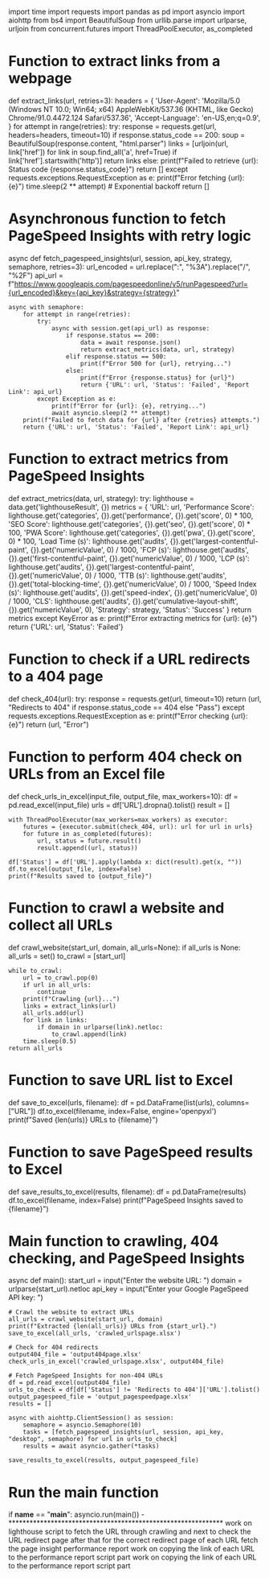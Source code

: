 import time
import requests
import pandas as pd
import asyncio
import aiohttp
from bs4 import BeautifulSoup
from urllib.parse import urlparse, urljoin
from concurrent.futures import ThreadPoolExecutor, as_completed

# Function to extract links from a webpage
def extract_links(url, retries=3):
    headers = {
        'User-Agent': 'Mozilla/5.0 (Windows NT 10.0; Win64; x64) AppleWebKit/537.36 (KHTML, like Gecko) Chrome/91.0.4472.124 Safari/537.36',
        'Accept-Language': 'en-US,en;q=0.9',
    }
    for attempt in range(retries):
        try:
            response = requests.get(url, headers=headers, timeout=10)
            if response.status_code == 200:
                soup = BeautifulSoup(response.content, "html.parser")
                links = [urljoin(url, link['href']) for link in soup.find_all('a', href=True) if link['href'].startswith('http')]
                return links
            else:
                print(f"Failed to retrieve {url}: Status code {response.status_code}")
                return []
        except requests.exceptions.RequestException as e:
            print(f"Error fetching {url}: {e}")
            time.sleep(2 ** attempt)  # Exponential backoff
    return []

# Asynchronous function to fetch PageSpeed Insights with retry logic
async def fetch_pagespeed_insights(url, session, api_key, strategy, semaphore, retries=3):
    url_encoded = url.replace(":", "%3A").replace("/", "%2F")
    api_url = f"https://www.googleapis.com/pagespeedonline/v5/runPagespeed?url={url_encoded}&key={api_key}&strategy={strategy}"

    async with semaphore:
        for attempt in range(retries):
            try:
                async with session.get(api_url) as response:
                    if response.status == 200:
                        data = await response.json()
                        return extract_metrics(data, url, strategy)
                    elif response.status == 500:
                        print(f"Error 500 for {url}, retrying...")
                    else:
                        print(f"Error {response.status} for {url}")
                        return {'URL': url, 'Status': 'Failed', 'Report Link': api_url}
            except Exception as e:
                print(f"Error for {url}: {e}, retrying...")
                await asyncio.sleep(2 ** attempt)
        print(f"Failed to fetch data for {url} after {retries} attempts.")
        return {'URL': url, 'Status': 'Failed', 'Report Link': api_url}

# Function to extract metrics from PageSpeed Insights
def extract_metrics(data, url, strategy):
    try:
        lighthouse = data.get('lighthouseResult', {})
        metrics = {
            'URL': url,
            'Performance Score': lighthouse.get('categories', {}).get('performance', {}).get('score', 0) * 100,
            'SEO Score': lighthouse.get('categories', {}).get('seo', {}).get('score', 0) * 100,
            'PWA Score': lighthouse.get('categories', {}).get('pwa', {}).get('score', 0) * 100,
            'Load Time (s)': lighthouse.get('audits', {}).get('largest-contentful-paint', {}).get('numericValue', 0) / 1000,
            'FCP (s)': lighthouse.get('audits', {}).get('first-contentful-paint', {}).get('numericValue', 0) / 1000,
            'LCP (s)': lighthouse.get('audits', {}).get('largest-contentful-paint', {}).get('numericValue', 0) / 1000,
            'TTB (s)': lighthouse.get('audits', {}).get('total-blocking-time', {}).get('numericValue', 0) / 1000,
            'Speed Index (s)': lighthouse.get('audits', {}).get('speed-index', {}).get('numericValue', 0) / 1000,
            'CLS': lighthouse.get('audits', {}).get('cumulative-layout-shift', {}).get('numericValue', 0),
            'Strategy': strategy,
            'Status': 'Success'
        }
        return metrics
    except KeyError as e:
        print(f"Error extracting metrics for {url}: {e}")
        return {'URL': url, 'Status': 'Failed'}

# Function to check if a URL redirects to a 404 page
def check_404(url):
    try:
        response = requests.get(url, timeout=10)
        return (url, "Redirects to 404" if response.status_code == 404 else "Pass")
    except requests.exceptions.RequestException as e:
        print(f"Error checking {url}: {e}")
        return (url, "Error")

# Function to perform 404 check on URLs from an Excel file
def check_urls_in_excel(input_file, output_file, max_workers=10):
    df = pd.read_excel(input_file)
    urls = df['URL'].dropna().tolist()
    result = []

    with ThreadPoolExecutor(max_workers=max_workers) as executor:
        futures = {executor.submit(check_404, url): url for url in urls}
        for future in as_completed(futures):
            url, status = future.result()
            result.append((url, status))

    df['Status'] = df['URL'].apply(lambda x: dict(result).get(x, ""))
    df.to_excel(output_file, index=False)
    print(f"Results saved to {output_file}")

# Function to crawl a website and collect all URLs
def crawl_website(start_url, domain, all_urls=None):
    if all_urls is None:
        all_urls = set()
    to_crawl = [start_url]

    while to_crawl:
        url = to_crawl.pop(0)
        if url in all_urls:
            continue
        print(f"Crawling {url}...")
        links = extract_links(url)
        all_urls.add(url)
        for link in links:
            if domain in urlparse(link).netloc:
                to_crawl.append(link)
        time.sleep(0.5)
    return all_urls

# Function to save URL list to Excel
def save_to_excel(urls, filename):
    df = pd.DataFrame(list(urls), columns=["URL"])
    df.to_excel(filename, index=False, engine='openpyxl')
    print(f"Saved {len(urls)} URLs to {filename}")

# Function to save PageSpeed results to Excel
def save_results_to_excel(results, filename):
    df = pd.DataFrame(results)
    df.to_excel(filename, index=False)
    print(f"PageSpeed Insights saved to {filename}")

# Main function to crawling, 404 checking, and PageSpeed Insights
async def main():
    start_url = input("Enter the website URL: ")
    domain = urlparse(start_url).netloc
    api_key = input("Enter your Google PageSpeed API key: ")

    # Crawl the website to extract URLs
    all_urls = crawl_website(start_url, domain)
    print(f"Extracted {len(all_urls)} URLs from {start_url}.")
    save_to_excel(all_urls, 'crawled_urlspage.xlsx')

    # Check for 404 redirects
    output404_file = 'output404page.xlsx'
    check_urls_in_excel('crawled_urlspage.xlsx', output404_file)

    # Fetch PageSpeed Insights for non-404 URLs
    df = pd.read_excel(output404_file)
    urls_to_check = df[df['Status'] != 'Redirects to 404']['URL'].tolist()
    output_pagespeed_file = 'output_pagespeedpage.xlsx'
    results = []

    async with aiohttp.ClientSession() as session:
        semaphore = asyncio.Semaphore(10)
        tasks = [fetch_pagespeed_insights(url, session, api_key, "desktop", semaphore) for url in urls_to_check]
        results = await asyncio.gather(*tasks)

    save_results_to_excel(results, output_pagespeed_file)

# Run the main function
if __name__ == "__main__":
    asyncio.run(main())
-*************************************************************
work on lighthouse script to  fetch the URL through crawling and next to check the URL redirect page after that for the correct redirect page of each URL fetch the page insight performance report
work on copying the link  of each URL to the performance report script part
work on copying the link  of each URL to the performance report script part
